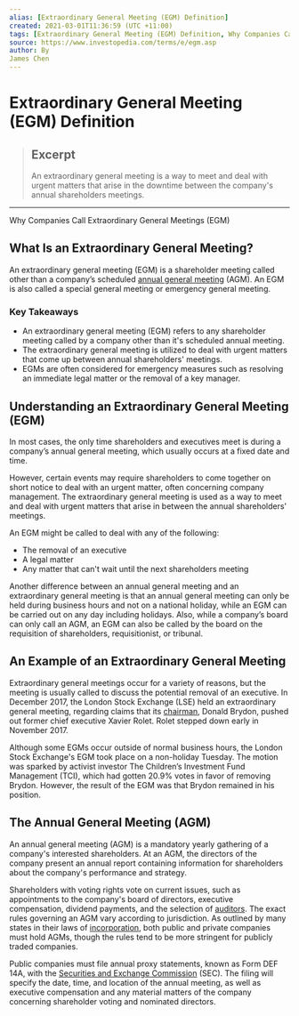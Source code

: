 ```yaml
---
alias: [Extraordinary General Meeting (EGM) Definition]
created: 2021-03-01T11:36:59 (UTC +11:00)
tags: [Extraordinary General Meeting (EGM) Definition, Why Companies Call Extraordinary General Meetings (EGM)]
source: https://www.investopedia.com/terms/e/egm.asp
author: By
James Chen
---
```


# Extraordinary General Meeting (EGM) Definition

> ## Excerpt
> An extraordinary general meeting is a way to meet and deal with urgent matters that arise in the downtime between the company's annual shareholders meetings.

---

Why Companies Call Extraordinary General Meetings (EGM)
## What Is an Extraordinary General Meeting?

An extraordinary general meeting (EGM) is a shareholder meeting called other than a company’s scheduled [annual general meeting](https://www.investopedia.com/terms/a/agm.asp) (AGM). An EGM is also called a special general meeting or emergency general meeting.

### Key Takeaways

-   An extraordinary general meeting (EGM) refers to any shareholder meeting called by a company other than it's scheduled annual meeting.
-   The extraordinary general meeting is utilized to deal with urgent matters that come up between annual shareholders' meetings.
-   EGMs are often considered for emergency measures such as resolving an immediate legal matter or the removal of a key manager.

## Understanding an Extraordinary General Meeting (EGM)

In most cases, the only time shareholders and executives meet is during a company’s annual general meeting, which usually occurs at a fixed date and time.

However, certain events may require shareholders to come together on short notice to deal with an urgent matter, often concerning company management. The extraordinary general meeting is used as a way to meet and deal with urgent matters that arise in between the annual shareholders' meetings.

An EGM might be called to deal with any of the following:

-   The removal of an executive
-   A legal matter
-   Any matter that can't wait until the next shareholders meeting

Another difference between an annual general meeting and an extraordinary general meeting is that an annual general meeting can only be held during business hours and not on a national holiday, while an EGM can be carried out on any day including holidays. Also, while a company’s board can only call an AGM, an EGM can also be called by the board on the requisition of shareholders, requisitionist, or tribunal.

## An Example of an Extraordinary General Meeting

Extraordinary general meetings occur for a variety of reasons, but the meeting is usually called to discuss the potential removal of an executive. In December 2017, the London Stock Exchange (LSE) held an extraordinary general meeting, regarding claims that its [chairman](https://www.investopedia.com/terms/c/chairman.asp), Donald Brydon, pushed out former chief executive Xavier Rolet. Rolet stepped down early in November 2017.

Although some EGMs occur outside of normal business hours, the London Stock Exchange's EGM took place on a non-holiday Tuesday. The motion was sparked by activist investor The Children’s Investment Fund Management (TCI), which had gotten 20.9% votes in favor of removing Brydon. However, the result of the EGM was that Brydon remained in his position.

## The Annual General Meeting (AGM)

An annual general meeting (AGM) is a mandatory yearly gathering of a company's interested shareholders. At an AGM, the directors of the company present an annual report containing information for shareholders about the company's performance and strategy.

Shareholders with voting rights vote on current issues, such as appointments to the company's board of directors, executive compensation, dividend payments, and the selection of [auditors](https://www.investopedia.com/terms/a/auditor.asp). The exact rules governing an AGM vary according to jurisdiction. As outlined by many states in their laws of [incorporation](https://www.investopedia.com/terms/i/incorporate.asp), both public and private companies must hold AGMs, though the rules tend to be more stringent for publicly traded companies.

Public companies must file annual proxy statements, known as Form DEF 14A, with the [Securities and Exchange Commission](https://www.investopedia.com/terms/s/sec.asp) (SEC). The filing will specify the date, time, and location of the annual meeting, as well as executive compensation and any material matters of the company concerning shareholder voting and nominated directors.
